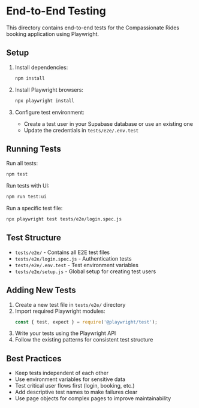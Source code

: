 # End-to-End Testing

This directory contains end-to-end tests for the Compassionate Rides booking application using Playwright.

## Setup

1. Install dependencies:
   ```bash
   npm install
   ```

2. Install Playwright browsers:
   ```bash
   npx playwright install
   ```

3. Configure test environment:
   - Create a test user in your Supabase database or use an existing one
   - Update the credentials in `tests/e2e/.env.test`

## Running Tests

Run all tests:
```bash
npm test
```

Run tests with UI:
```bash
npm run test:ui
```

Run a specific test file:
```bash
npx playwright test tests/e2e/login.spec.js
```

## Test Structure

- `tests/e2e/` - Contains all E2E test files
- `tests/e2e/login.spec.js` - Authentication tests
- `tests/e2e/.env.test` - Test environment variables
- `tests/e2e/setup.js` - Global setup for creating test users

## Adding New Tests

1. Create a new test file in `tests/e2e/` directory
2. Import required Playwright modules:
   ```javascript
   const { test, expect } = require('@playwright/test');
   ```
3. Write your tests using the Playwright API
4. Follow the existing patterns for consistent test structure

## Best Practices

- Keep tests independent of each other
- Use environment variables for sensitive data
- Test critical user flows first (login, booking, etc.)
- Add descriptive test names to make failures clear
- Use page objects for complex pages to improve maintainability